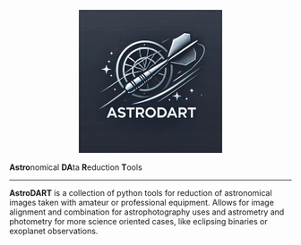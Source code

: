 <p align="center">
  <img width = "256" src="./logo/logo.jpg"/>
</p>

**Astro**nomical **DA**ta **R**eduction **T**ools
___


**AstroDART** is a collection of python tools for reduction of astronomical images taken with amateur or professional equipment. Allows for image alignment and combination for astrophotography uses and astrometry and photometry for more science oriented cases, like eclipsing binaries or exoplanet observations. 



